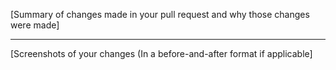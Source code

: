 [Summary of changes made in your pull request and why those changes were made]

---------
[Screenshots of your changes (In a before-and-after format if applicable]
